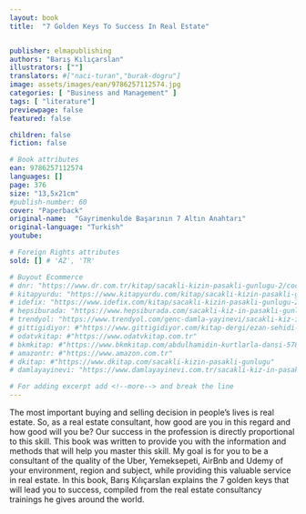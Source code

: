 ```yaml
---
layout: book
title:  "7 Golden Keys To Success In Real Estate"


publisher: elmapublishing
authors: "Barış Kılıçarslan"
illustrators: [""]
translators: #["naci-turan","burak-dogru"]
image: assets/images/ean/9786257112574.jpg
categories: [ "Business and Management" ]
tags: [ "literature"]
previewpage: false
featured: false

children: false
fiction: false

# Book attributes
ean: 9786257112574
languages: []
page: 376
size: "13,5x21cm"
#publish-number: 60
cover: "Paperback"
original-name:  "Gayrimenkulde Başarının 7 Altın Anahtarı"
original-language: "Turkish"
youtube:

# Foreign Rights attributes
sold: [] # 'AZ', 'TR'

# Buyout Ecommerce
# dnr: "https://www.dr.com.tr/kitap/sacakli-kizin-pasakli-gunlugu-2/cocuk-ve-genclik/genclik-10-yas/roman-oyku/urunno=0001893059001"
# kitapyurdu: "https://www.kitapyurdu.com/kitap/sacakli-kizin-pasakli-gunlugu-2-/560122.html&filter_name=Sa%C3%A7akl%C4%B1+K%C4%B1z%27%C4%B1n+Pasakl%C4%B1+G%C3%BCnl%C3%BC%C4%9F%C3%BC+2"
# idefix: "https://www.idefix.com/kitap/sacakli-kizin-pasakli-gunlugu-2/cocuk-ve-genclik/genclik-10-yas/roman-oyku/urunno=0001893059001"
# hepsiburada: "https://www.hepsiburada.com/sacakli-kiz-in-pasakli-gunlugu-2-damla-yayinevi-p-HBV000012ER86"
# trendyol: "https://www.trendyol.com/genc-damla-yayinevi/sacakli-kiz-in-pasakli-gunlugu-2-p-54825777"
# gittigidiyor: #"https://www.gittigidiyor.com/kitap-dergi/ezan-sehidi-adnan-menderes_pdp_732728793"
# odatvkitap: #"https://www.odatvkitap.com.tr"
# bkmkitap: #"https://www.bkmkitap.com/abdulhamidin-kurtlarla-dansi-578226"
# amazontr: #"https://www.amazon.com.tr"
# dkitap: #"https://www.dkitap.com/sacakli-kizin-pasakli-gunlugu"
# damlayayinevi: "https://www.damlayayinevi.com.tr/sacakli-kiz-in-pasakli-gunlugu-2-bu-iste-bi-terslik-var"

# For adding excerpt add <!--more--> and break the line
---
```

The most important buying and selling decision
in people’s lives is real estate. So, as a real estate
consultant, how good are you in this regard and
how good will you be? Our success in the profession is directly proportional to this skill. This book
was written to provide you with the information
and methods that will help you master this skill. My
goal is for you to be a consultant of the quality of
the Uber, Yemeksepeti, AirBnb and Udemy of your
environment, region and subject, while providing
this valuable service in real estate.
In this book, Barış Kılıçarslan explains the 7
golden keys that will lead you to success, compiled
from the real estate consultancy trainings he gives
around the world.
<!--more--> 

